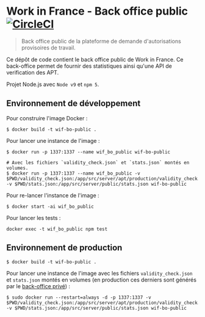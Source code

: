 # Work in France - Back office public [![CircleCI](https://circleci.com/gh/SocialGouv/work-in-france-bo-public.svg?style=svg)](https://circleci.com/gh/SocialGouv/work-in-france-bo-public)

> Back office public de la plateforme de demande d'autorisations provisoires de travail.

Ce dépôt de code contient le back office public de Work in France. Ce back-office permet de fournir des statistiques ainsi qu'une API de verification des APT.

Projet Node.js avec `Node v9` et `npm 5`.

## Environnement de développement

Pour construire l'image Docker :

```shell
$ docker build -t wif-bo-public .
```

Pour lancer une instance de l'image :

```shell
$ docker run -p 1337:1337 --name wif_bo_public wif-bo-public

# Avec les fichiers `validity_check.json` et `stats.json` montés en volumes.
$ docker run -p 1337:1337 --name wif_bo_public -v $PWD/validity_check.json:/app/src/server/apt/production/validity_check.json -v $PWD/stats.json:/app/src/server/public/stats.json wif-bo-public
```

Pour re-lancer l'instance de l'image :

```shell
$ docker start -ai wif_bo_public
```

Pour lancer les tests :

```shell
docker exec -t wif_bo_public npm test
```

## Environnement de production

```shell
$ docker build -t wif-bo-public .
```

Pour lancer une instance de l'image avec les fichiers `validity_check.json` et `stats.json` montés en volumes (en production ces derniers sont générés par le [back-office privé](https://github.com/SocialGouv/work-in-france-bo)) :

```shell
$ sudo docker run --restart=always -d -p 1337:1337 -v $PWD/validity_check.json:/app/src/server/apt/production/validity_check.json -v $PWD/stats.json:/app/src/server/public/stats.json wif-bo-public
```
